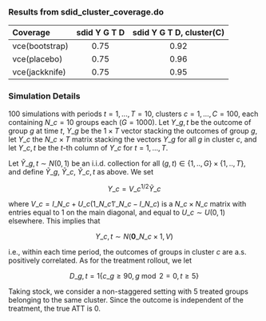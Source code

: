 ### Results from sdid_cluster_coverage.do

Coverage | sdid Y G T D | sdid Y G T D, cluster(C) |
:-------- | :--------: | :--------: |
vce(bootstrap)  | 0.75  | 0.92  |
vce(placebo)  | 0.75  | 0.96  |
vce(jackknife)  | 0.75  | 0.95  |

### Simulation Details 
100 simulations with periods $t = 1,..., T = 10$, clusters $c = 1, ..., C = 100$, each containing $N\_c = 10$ groups each ($G = 1000$). Let $Y\_{g,t}$ be the outcome of group $g$ at time $t$, $Y\_g$ be the $1 \times T$ vector stacking the outcomes of group $g$, let $Y\_c$ the $N\_c \times T$ matrix stacking the vectors $Y\_g$ for all $g$ in cluster $c$, and let $Y\_{c,t}$ be the $t$-th column of $Y\_c$ for $t = 1,..., T$. 

Let $\widetilde{Y}\_{g,t} \sim N(0,1)$ be an i.i.d. collection for all $(g,t) \in \{1,..,G\} \times \{1,..,T\}$, and define $\widetilde{Y}\_{g}$, $\widetilde{Y}\_{c}$, $\widetilde{Y}\_{c,t}$ as above. We set 

$$Y\_c = V\_c^{1/2} \widetilde{Y}\_c$$

where $V\_c = I\_{N\_c} + U\_c \left(1\_{N\_c}1'\_{N\_c} - I\_{N\_c}\right)$ is a $N\_c \times N\_c$ matrix with entries equal to 1 on the main diagonal, and equal to $U\_c \sim U(0,1)$ elsewhere. This implies that 

$$Y\_{c,t} \sim N\left(\mathbf{0}\_{N\_c \times 1}, V\right)$$

i.e., within each time period, the outcomes of groups in cluster $c$ are a.s. positively correlated. 
As for the treatment rollout, we let 

$$D\_{g,t} = 1\lbrace c\_g \geq 90, g \bmod 2 = 0, t \geq 5 \rbrace $$

Taking stock, we consider a non-staggered setting with 5 treated groups belonging to the same cluster. Since the outcome is independent of the treatment, the true ATT is 0.


